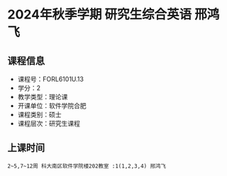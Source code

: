 # 2024年秋季学期 研究生综合英语 邢鸿飞






## 课程信息

- 课程号：FORL6101U.13
- 学分：2
- 教学类型：理论课
- 开课单位：软件学院合肥
- 课程类别：硕士
- 课程层次：研究生课程

## 上课时间

```
2~5,7~12周 科大南区软件学院楼202教室 :1(1,2,3,4) 邢鸿飞
```


